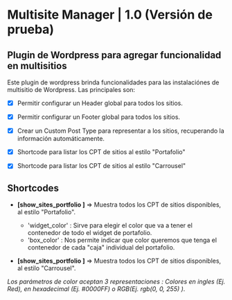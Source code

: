 # Multisite Manager | 1.0 (Versión de prueba)

## Plugin de Wordpress para agregar funcionalidad en multisitios

Este plugin de wordpress brinda funcionalidades para las instalaciónes de multisitio de Wordpress.
Las principales son:

- [x] Permitir configurar un Header global para todos los sitios.

- [x] Permitir configurar un Footer global para todos los sitios.

- [x] Crear un Custom Post Type para representar a los sitios, recuperando la información automáticamente.

- [x] Shortcode para listar los CPT de sitios al estilo "Portafolio"

- [x] Shortcode para listar los CPT de sitios al estilo "Carrousel"

## Shortcodes

- **[show_sites_portfolio ]** => Muestra todos los CPT de sitios disponibles, al estilo "Portafolio".
    - 'widget_color' : Sirve para elegir el color que va a tener el contenedor de todo el widget de portafolio. 
    - 'box_color' : Nos permite indicar que color queremos que tenga el contenedor de cada "caja" individual del portafolio.

- **[show_sites_portfolio ]** => Muestra todos los CPT de sitios disponibles, al estilo "Carrousel".

*Los parámetros de color aceptan 3 representaciones : Colores en ingles (Ej. Red), en hexadecimal (Ej. #0000FF) o RGB(Ej. rgb(0, 0, 255) )*.

